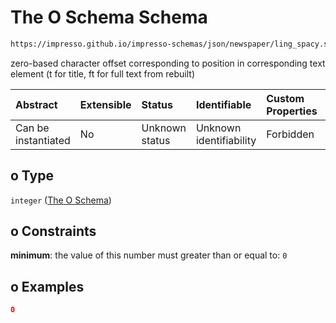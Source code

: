 # The O Schema Schema

```txt
https://impresso.github.io/impresso-schemas/json/newspaper/ling_spacy.schema.json#/definitions/sents/items/properties/tokens/items/properties/o
```

zero-based character offset corresponding to position in corresponding text element (t for title, ft for full text from rebuilt)

| Abstract            | Extensible | Status         | Identifiable            | Custom Properties | Additional Properties | Access Restrictions | Defined In                                                                         |
| :------------------ | :--------- | :------------- | :---------------------- | :---------------- | :-------------------- | :------------------ | :--------------------------------------------------------------------------------- |
| Can be instantiated | No         | Unknown status | Unknown identifiability | Forbidden         | Allowed               | none                | [lingproc.v2.schema.json\*](../out/lingproc.v2.schema.json "open original schema") |

## o Type

`integer` ([The O Schema](lingproc-definitions-the-sents-schema-the-items-schema-properties-tokens-token-properties-the-o-schema.md))

## o Constraints

**minimum**: the value of this number must greater than or equal to: `0`

## o Examples

```json
0
```
